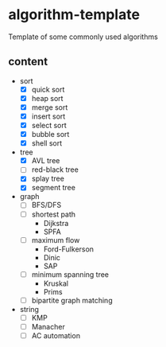 # algorithm-template

Template of some commonly used algorithms

## content

- sort
    - [x] quick sort
    - [x] heap sort
    - [x] merge sort
    - [x] insert sort
    - [x] select sort
    - [x] bubble sort
    - [x] shell sort
- tree
    - [x] AVL tree
    - [ ] red-black tree
    - [x] splay tree
    - [x] segment tree
- graph
    - [ ] BFS/DFS
    - [ ] shortest path
        - Dijkstra
        - SPFA
    - [ ] maximum flow
        - Ford-Fulkerson
        - Dinic
        - SAP
    - [ ] minimum spanning tree
        - Kruskal
        - Prims
    - [ ] bipartite graph matching
- string
    - [ ] KMP
    - [ ] Manacher
    - [ ] AC automation